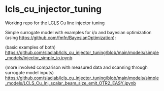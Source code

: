 # lcls_cu_injector_tuning


Working repo for the LCLS Cu line injector tuning

Simple surrogate model with examples for i/o and bayesian optimization (using https://github.com/fmfn/BayesianOptimization):

(basic examples of both) https://github.com/slaclab/lcls_cu_injector_tuning/blob/main/models/simple_models/injector_simple_io.ipynb 

(more involved comparison with measured data and scanning through surrogate model inputs) https://github.com/slaclab/lcls_cu_injector_tuning/blob/main/models/simple_models/LCLS_Cu_Inj_scalar_beam_size_emit_OTR2_EASY.ipynb

